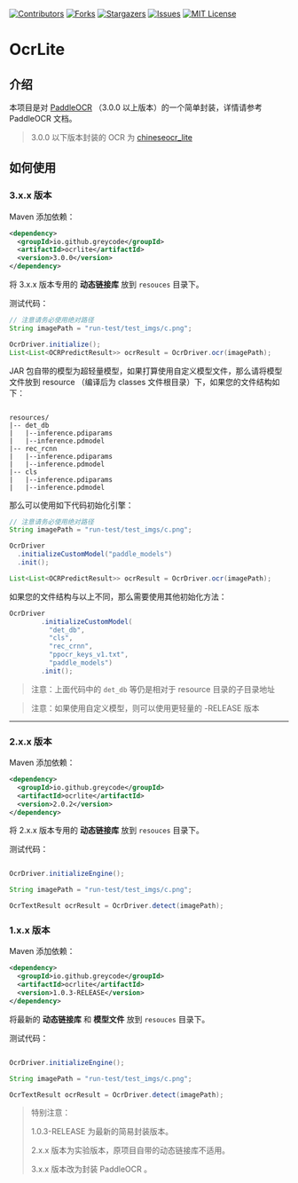 <!-- PROJECT SHIELDS -->

[![Contributors][contributors-shield]][contributors-url]
[![Forks][forks-shield]][forks-url]
[![Stargazers][stars-shield]][stars-url]
[![Issues][issues-shield]][issues-url]
[![MIT License][license-shield]][license-url]

# OcrLite

## 介绍

本项目是对 [PaddleOCR](https://github.com/PaddlePaddle/PaddleOCR) （3.0.0 以上版本）的一个简单封装，详情请参考 PaddleOCR 文档。

> 3.0.0 以下版本封装的 OCR 为 [chineseocr_lite](https://github.com/DayBreak-u/chineseocr_lite) 

## 如何使用

### 3.x.x 版本

Maven 添加依赖：

```xml
<dependency>
  <groupId>io.github.greycode</groupId>
  <artifactId>ocrlite</artifactId>
  <version>3.0.0</version>
</dependency>
```

将 3.x.x 版本专用的 **动态链接库** 放到 ``resouces`` 目录下。

测试代码：

```java
// 注意请务必使用绝对路径
String imagePath = "run-test/test_imgs/c.png";

OcrDriver.initialize();
List<List<OCRPredictResult>> ocrResult = OcrDriver.ocr(imagePath);
```

JAR 包自带的模型为超轻量模型，如果打算使用自定义模型文件，那么请将模型文件放到 resource （编译后为 classes 文件根目录）下，如果您的文件结构如下：

```

resources/
|-- det_db
|   |--inference.pdiparams
|   |--inference.pdmodel
|-- rec_rcnn
|   |--inference.pdiparams
|   |--inference.pdmodel
|-- cls
|   |--inference.pdiparams
|   |--inference.pdmodel
```

那么可以使用如下代码初始化引擎：

```java
// 注意请务必使用绝对路径
String imagePath = "run-test/test_imgs/c.png";

OcrDriver
  .initializeCustomModel("paddle_models")
  .init();

List<List<OCRPredictResult>> ocrResult = OcrDriver.ocr(imagePath);
```

如果您的文件结构与以上不同，那么需要使用其他初始化方法：

```java
OcrDriver
        .initializeCustomModel(
          "det_db",
          "cls",
          "rec_crnn",
          "ppocr_keys_v1.txt",
          "paddle_models")
        .init();
```
> 注意：上面代码中的 ``det_db`` 等仍是相对于 resource 目录的子目录地址

> 注意：如果使用自定义模型，则可以使用更轻量的 -RELEASE 版本
----

### 2.x.x 版本

Maven 添加依赖：

```xml
<dependency>
  <groupId>io.github.greycode</groupId>
  <artifactId>ocrlite</artifactId>
  <version>2.0.2</version>
</dependency>
```

将 2.x.x 版本专用的 **动态链接库** 放到 ``resouces`` 目录下。

测试代码：

```java

OcrDriver.initializeEngine();

String imagePath = "run-test/test_imgs/c.png";

OcrTextResult ocrResult = OcrDriver.detect(imagePath);
```

### 1.x.x 版本

Maven 添加依赖：

```xml
<dependency>
  <groupId>io.github.greycode</groupId>
  <artifactId>ocrlite</artifactId>
  <version>1.0.3-RELEASE</version>
</dependency>
```

将最新的 **动态链接库** 和 **模型文件** 放到 ``resouces`` 目录下。

测试代码：

```java

OcrDriver.initializeEngine();

String imagePath = "run-test/test_imgs/c.png";

OcrTextResult ocrResult = OcrDriver.detect(imagePath);
```


> 特别注意：
>
> 1.0.3-RELEASE 为最新的简易封装版本。
>
> 2.x.x 版本为实验版本，原项目自带的动态链接库不适用。
>
> 3.x.x 版本改为封装 PaddleOCR 。

<!-- MARKDOWN LINKS & IMAGES -->
<!-- https://www.markdownguide.org/basic-syntax/#reference-style-links -->
[contributors-shield]: https://img.shields.io/github/contributors/greycode/ocrlite.svg?style=for-the-badge
[contributors-url]: https://github.com/greycode/ocrlite/graphs/contributors
[forks-shield]: https://img.shields.io/github/forks/greycode/ocrlite.svg?style=for-the-badge
[forks-url]: https://github.com/greycode/ocrlite/network/members
[stars-shield]: https://img.shields.io/github/stars/greycode/ocrlite.svg?style=for-the-badge
[stars-url]: https://github.com/greycode/ocrlite/stargazers
[issues-shield]: https://img.shields.io/github/issues/greycode/ocrlite.svg?style=for-the-badge
[issues-url]: https://github.com/greycode/ocrlite/issues
[license-shield]: https://img.shields.io/github/license/greycode/ocrlite.svg?style=for-the-badge
[license-url]: https://github.com/greycode/ocrlite/blob/master/LICENSE.txt
